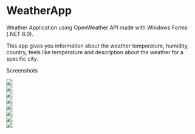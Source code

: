 # WeatherApp
Weather Application using OpenWeather API made with Windows Forms (.NET 6.0).

This app gives you information about the weather temperature, humidity, country, feels like temperature and description about the weather for a specific city.

Screenshots

<img src="https://i.ibb.co/gdXK8JZ/image.png"><br>
<img src="https://i.ibb.co/QcLNd4c/image.png"><br>
<img src="https://i.ibb.co/x13kNDD/image.png"><br>
<img src="https://i.ibb.co/TKVZQ2f/image.png"><br>
<img src="https://i.ibb.co/0MgnDrV/image.png"><br>
<img src="https://i.ibb.co/4P1dvjs/image.png"><br>
<img src="https://i.ibb.co/tZ495Ys/image.png"><br>
<img src="https://i.ibb.co/3fmrztC/image.png">
